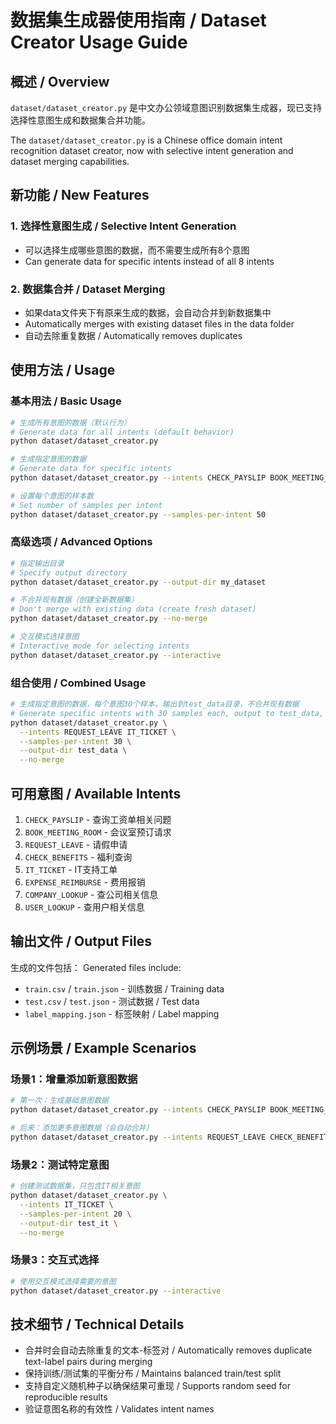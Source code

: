 # 数据集生成器使用指南 / Dataset Creator Usage Guide

## 概述 / Overview

`dataset/dataset_creator.py` 是中文办公领域意图识别数据集生成器，现已支持选择性意图生成和数据集合并功能。

The `dataset/dataset_creator.py` is a Chinese office domain intent recognition dataset creator, now with selective intent generation and dataset merging capabilities.

## 新功能 / New Features

### 1. 选择性意图生成 / Selective Intent Generation
- 可以选择生成哪些意图的数据，而不需要生成所有8个意图
- Can generate data for specific intents instead of all 8 intents

### 2. 数据集合并 / Dataset Merging  
- 如果data文件夹下有原来生成的数据，会自动合并到新数据集中
- Automatically merges with existing dataset files in the data folder
- 自动去除重复数据 / Automatically removes duplicates

## 使用方法 / Usage

### 基本用法 / Basic Usage
```bash
# 生成所有意图的数据（默认行为）
# Generate data for all intents (default behavior)
python dataset/dataset_creator.py

# 生成指定意图的数据
# Generate data for specific intents
python dataset/dataset_creator.py --intents CHECK_PAYSLIP BOOK_MEETING_ROOM

# 设置每个意图的样本数
# Set number of samples per intent
python dataset/dataset_creator.py --samples-per-intent 50
```

### 高级选项 / Advanced Options
```bash
# 指定输出目录
# Specify output directory
python dataset/dataset_creator.py --output-dir my_dataset

# 不合并现有数据（创建全新数据集）
# Don't merge with existing data (create fresh dataset)
python dataset/dataset_creator.py --no-merge

# 交互模式选择意图
# Interactive mode for selecting intents
python dataset/dataset_creator.py --interactive
```

### 组合使用 / Combined Usage
```bash
# 生成指定意图的数据，每个意图30个样本，输出到test_data目录，不合并现有数据
# Generate specific intents with 30 samples each, output to test_data, no merging
python dataset/dataset_creator.py \
  --intents REQUEST_LEAVE IT_TICKET \
  --samples-per-intent 30 \
  --output-dir test_data \
  --no-merge
```

## 可用意图 / Available Intents

1. `CHECK_PAYSLIP` - 查询工资单相关问题
2. `BOOK_MEETING_ROOM` - 会议室预订请求
3. `REQUEST_LEAVE` - 请假申请
4. `CHECK_BENEFITS` - 福利查询
5. `IT_TICKET` - IT支持工单
6. `EXPENSE_REIMBURSE` - 费用报销
7. `COMPANY_LOOKUP` - 查公司相关信息
8. `USER_LOOKUP` - 查用户相关信息

## 输出文件 / Output Files

生成的文件包括：
Generated files include:

- `train.csv` / `train.json` - 训练数据 / Training data
- `test.csv` / `test.json` - 测试数据 / Test data  
- `label_mapping.json` - 标签映射 / Label mapping

## 示例场景 / Example Scenarios

### 场景1：增量添加新意图数据
```bash
# 第一次：生成基础意图数据
python dataset/dataset_creator.py --intents CHECK_PAYSLIP BOOK_MEETING_ROOM --samples-per-intent 100

# 后来：添加更多意图数据（会自动合并）
python dataset/dataset_creator.py --intents REQUEST_LEAVE CHECK_BENEFITS --samples-per-intent 50
```

### 场景2：测试特定意图
```bash
# 创建测试数据集，只包含IT相关意图
python dataset/dataset_creator.py \
  --intents IT_TICKET \
  --samples-per-intent 20 \
  --output-dir test_it \
  --no-merge
```

### 场景3：交互式选择
```bash
# 使用交互模式选择需要的意图
python dataset/dataset_creator.py --interactive
```

## 技术细节 / Technical Details

- 合并时会自动去除重复的文本-标签对 / Automatically removes duplicate text-label pairs during merging
- 保持训练/测试集的平衡分布 / Maintains balanced train/test split
- 支持自定义随机种子以确保结果可重现 / Supports random seed for reproducible results
- 验证意图名称的有效性 / Validates intent names
